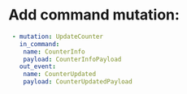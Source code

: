 # Add command mutation:

```yaml
 - mutation: UpdateCounter
   in_command:
    name: CounterInfo
    payload: CounterInfoPayload
   out_event:
    name: CounterUpdated
    payload: CounterUpdatedPayload
```